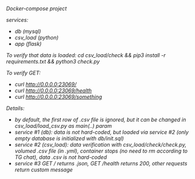 <i>Docker-compose project

services:
- db (mysql)
- csv_load (python)
- app (flask)


To verify that data is loaded:
cd csv_load/check && pip3 install -r requirements.txt && python3 check.py


To verify GET:
- curl http://0.0.0.0:23069/
- curl http://0.0.0.0:23069/health
- curl http://0.0.0.0:23069/something


Details:
- by default, the first row of .csv file is ignored, but it can be changed in csv_load/load_csv.py as main(..) param
- service #1 (db): data is not hard-coded, but loaded via service #2 (only empty database is initialized with db/init.sql)
- service #2 (csv_load): data verification with csv_load/check/check.py, volumed .csv file (in .yml),
container stops (no need to rm according to TG chat), data .csv is not hard-coded
- service #3 GET / returns .json,  GET /health returns 200, other requests return custom message
